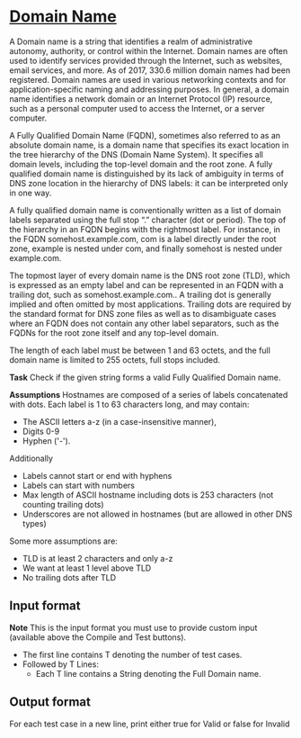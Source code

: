 # [Domain Name][link]

A Domain name is a string that identifies a realm of administrative autonomy, authority, or control within the Internet. Domain names are often used to identify services provided through the Internet, such as websites, email services, and more. As of 2017, 330.6 million domain names had been registered. Domain names are used in various networking contexts and for application-specific naming and addressing purposes. In general, a domain name identifies a network domain or an Internet Protocol (IP) resource, such as a personal computer used to access the Internet, or a server computer.

A Fully Qualified Domain Name (FQDN), sometimes also referred to as an absolute domain name, is a domain name that specifies its exact location in the tree hierarchy of the DNS (Domain Name System). It specifies all domain levels, including the top-level domain and the root zone. A fully qualified domain name is distinguished by its lack of ambiguity in terms of DNS zone location in the hierarchy of DNS labels: it can be interpreted only in one way.

A fully qualified domain name is conventionally written as a list of domain labels separated using the full stop “.” character (dot or period). The top of the hierarchy in an FQDN begins with the rightmost label. For instance, in the FQDN somehost.example.com, com is a label directly under the root zone, example is nested under com, and finally somehost is nested under example.com.

The topmost layer of every domain name is the DNS root zone (TLD), which is expressed as an empty label and can be represented in an FQDN with a trailing dot, such as somehost.example.com.. A trailing dot is generally implied and often omitted by most applications. Trailing dots are required by the standard format for DNS zone files as well as to disambiguate cases where an FQDN does not contain any other label separators, such as the FQDNs for the root zone itself and any top-level domain.

The length of each label must be between 1 and 63 octets, and the full domain name is limited to 255 octets, full stops included.

**Task** Check if the given string forms a valid Fully Qualified Domain name.

**Assumptions** Hostnames are composed of a series of labels concatenated with dots. Each label is 1 to 63 characters long, and may contain:

- The ASCII letters a-z (in a case-insensitive manner),
- Digits 0-9
- Hyphen ('-').

Additionally

- Labels cannot start or end with hyphens
- Labels can start with numbers
- Max length of ASCII hostname including dots is 253 characters (not counting trailing dots)
- Underscores are not allowed in hostnames (but are allowed in other DNS types)

Some more assumptions are:

- TLD is at least 2 characters and only a-z
- We want at least 1 level above TLD
- No trailing dots after TLD

## Input format

**Note** This is the input format you must use to provide custom input (available above the Compile and Test buttons).

- The first line contains T denoting the number of test cases.
- Followed by T Lines:
  - Each T line contains a String denoting the Full Domain name.

## Output format

For each test case in a new line, print either true for Valid or false for Invalid

[link]: https://www.hackerearth.com/practice/basic-programming/implementation/basics-of-implementation/practice-problems/algorithm/fully-qualified-domain-name-fqdn-cb18bcb1/
